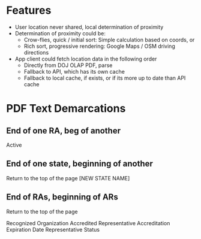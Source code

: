 # Features

- User location never shared, local determination of proximity
- Determination of proximity could be:
  - Crow-flies, quick / initial sort: Simple calculation based on coords, or
  - Rich sort, progressive rendering: Google Maps / OSM driving directions
- App client could fetch location data in the following order
  - Directly from DOJ OLAP PDF, parse
  - Fallback to API, which has its own cache
  - Fallback to local cache, if exists, or if its more up to date than API cache

# PDF Text Demarcations

## End of one RA, beg of another

Active

## End of one state, beginning of another

Return to the top of the page
[NEW STATE NAME]

## End of RAs, beginning of ARs

Return to the top of the page

Recognized
Organization
Accredited
Representative
Accreditation
Expiration Date
Representative
Status
